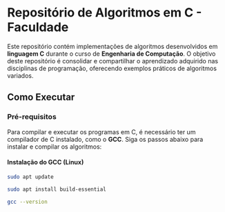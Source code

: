 # Repositório de Algoritmos em C - Faculdade

Este repositório contém implementações de algoritmos desenvolvidos em **linguagem C** durante o curso de **Engenharia de Computação**. O objetivo deste repositório é consolidar e compartilhar o aprendizado adquirido nas disciplinas de programação, oferecendo exemplos práticos de algoritmos variados.

## Como Executar

### Pré-requisitos

Para compilar e executar os programas em C, é necessário ter um compilador de C instalado, como o **GCC**. Siga os passos abaixo para instalar e compilar os algoritmos:

#### Instalação do GCC (Linux)

```bash
sudo apt update
```

```bash
sudo apt install build-essential
```

```bash
gcc --version
```
